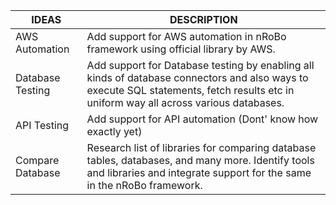 | IDEAS            | DESCRIPTION                                                                                                                                                                           |
|------------------|---------------------------------------------------------------------------------------------------------------------------------------------------------------------------------------|
| AWS Automation   | Add support for AWS automation in nRoBo framework using official library by AWS.                                                                                                      | 
| Database Testing | Add support for Database testing by enabling all kinds of database connectors and also ways to execute SQL statements, fetch results etc in uniform way all across various databases. |
 | API Testing      | Add support for API automation (Dont' know how exactly yet)                                                                                                                           |
 | Compare Database | Research list of libraries for comparing database tables, databases, and many more. Identify tools and libraries and integrate support for the same in the nRoBo framework.           |